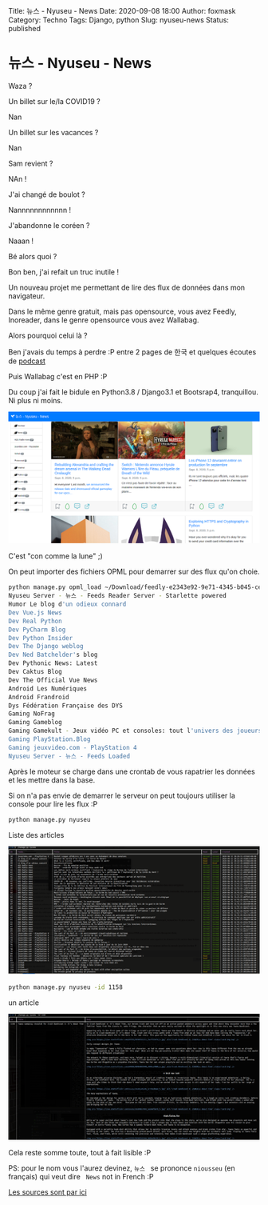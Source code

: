 Title: 뉴스 - Nyuseu - News 
Date: 2020-09-08 18:00
Author: foxmask
Category: Techno
Tags: Django, python
Slug: nyuseu-news 
Status: published

# 뉴스 - Nyuseu - News

Waza ?

Un billet sur le/la COVID19 ?

Nan

Un billet sur les vacances ? 

Nan

Sam revient ? 

NAn !

J'ai changé de boulot ?

Nannnnnnnnnnnn !

J'abandonne le coréen ? 

Naaan !

Bé alors quoi ?

Bon ben, j'ai refait un truc inutile !

Un nouveau projet me permettant de lire des flux de données dans mon navigateur.

Dans le même genre gratuit, mais pas opensource, vous avez Feedly, Inoreader, dans le genre opensource vous avez Wallabag.

Alors pourquoi celui là ? 

Ben j'avais du temps à perdre :P entre 2 pages de 한국 et quelques écoutes de [podcast](http://world.kbs.co.kr/service/contents_list.htm?lang=f&menu_cate=learnkorean)

Puis Wallabag c'est en PHP :P 

Du coup j'ai fait le bidule en Python3.8 / Django3.1 et Bootsrap4, tranquillou. Ni plus ni moins.

![](https://raw.githubusercontent.com/foxmask/nyuseu/master/nyuseu/doc/screenshot.png)

C'est "con comme la lune" ;)

On peut importer des fichiers OPML pour demarrer sur des flux qu'on choie.

```bash
python manage.py opml_load ~/Download/feedly-e2343e92-9e71-4345-b045-cef7e1736cd2-2020-05-14.opml 
Nyuseu Server - 뉴스 - Feeds Reader Server - Starlette powered
Humor Le blog d'un odieux connard
Dev Vue.js News
Dev Real Python
Dev PyCharm Blog
Dev Python Insider
Dev The Django weblog
Dev Ned Batchelder's blog
Dev Pythonic News: Latest
Dev Caktus Blog
Dev The Official Vue News
Android Les Numériques
Android Frandroid
Dys Fédération Française des DYS
Gaming NoFrag
Gaming Gameblog
Gaming Gamekult - Jeux vidéo PC et consoles: tout l'univers des joueurs
Gaming PlayStation.Blog
Gaming jeuxvideo.com - PlayStation 4
Nyuseu Server - 뉴스 - Feeds Loaded
```



Après le moteur se charge dans une crontab de vous rapatrier les données et les mettre dans la base.

Si on n'a pas envie de demarrer le serveur on peut toujours utiliser la console pour lire les flux :P 

```bash
python manage.py nyuseu
```

Liste des articles

![Articles List](https://github.com/foxmask/nyuseu/raw/master/nyuseu/doc/nyuseu_articles_list.png)

```bash
python manage.py nyuseu -id 1158
```

un article

![An Article](https://github.com/foxmask/nyuseu/raw/master/nyuseu/doc/nyuseu_an_article.png)

Cela reste somme toute, tout à fait lisible :P

PS: pour le nom vous l'aurez devinez, ` 뉴스  ` se prononce `niousseu`  (en français) qui veut dire ` News` not in French :P

[Les sources sont par ici](https://github.com/foxmask/nyuseu)